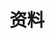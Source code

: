 # 资料
[](https://www.jianshu.com/p/3207a40cb8bc?utm_campaign=maleskine&utm_content=note&utm_medium=seo_notes&utm_source=recommendation)